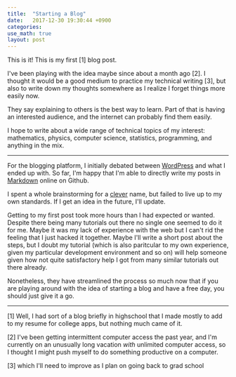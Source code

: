 ```yaml
---
title:  "Starting a Blog"
date:   2017-12-30 19:30:44 +0900
categories:
use_math: true
layout: post
---
```


This is it! This is my first [1] blog post.

I've been playing with the idea maybe since about a month ago [2].
I thought it would be a good medium to practice my technical writing [3], but also to write down my thoughts somewhere as I realize I forget things more easily now.

They say explaining to others is the best way to learn. Part of that is having an interested audience, and the internet can probably find them easily.

I hope to write about a wide range of technical topics of my interest: mathematics, physics, computer science, statistics, programming, and anything in the mix.

---------

For the blogging platform, I initially debated between [WordPress][word-press] and what I ended up with. So far, I'm happy that I'm able to directly write my posts in [Markdown][markdown] online on Github.

I spent a whole brainstorming for a [clever][in-theory] name, but failed to live up to my own standards. If I get an idea in the future, I'll update.

Getting to my first post took more hours than I had expected or wanted. Despite there being many tutorials out there no single one seemed to do it for me. Maybe it was my lack of experience with the web but I can't rid the feeling that I just hacked it together. Maybe I'll write a short post about the steps, but I doubt my tutorial (which is also paritcular to my own experience, given my particular development environment and so on) will help someone given how not quite satisfactory help I got from many similar tutorials out there already.

Nonetheless, they have streamlined the process so much now that if you are playing around with the idea of starting a blog and have a free day, you should just give it a go.

----

[1] Well, I had sort of a blog briefly in highschool that I made mostly to add to my resume for college apps, but nothing much came of it. 

[2] I've been getting intermittent computer access the past year, and I'm currently on an unusually long vacation *with* unlimited computer access, so I thought I might push myself to do something productive on a computer.

[3] which I'll need to improve as I plan on going back to grad school


[word-press]: https://wordpress.com/

[markdown]: https://en.wikipedia.org/wiki/Markdown

[in-theory]: https://lucatrevisan.wordpress.com/

